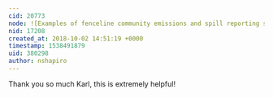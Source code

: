 ```yaml
---
cid: 20773
node: ![Examples of fenceline community emissions and spill reporting services?](../notes/nshapiro/10-02-2018/examples-of-fenceline-community-emissions-and-spill-reporting-services)
nid: 17208
created_at: 2018-10-02 14:51:19 +0000
timestamp: 1538491879
uid: 380298
author: nshapiro
---
```


Thank you  so much Karl, this is extremely helpful!
